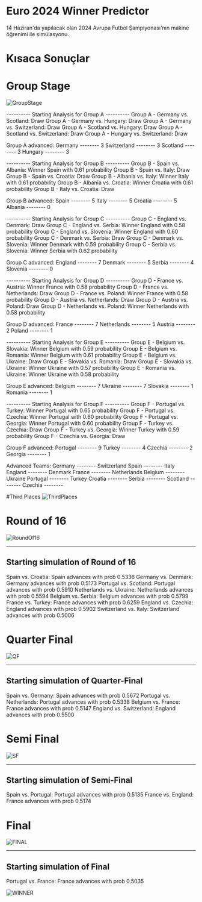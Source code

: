 # Euro 2024 Winner Predictor

14 Haziran'da yapılacak olan 2024 Avrupa Futbol Şampiyonası'nın makine öğrenimi ile simülasyonu.


# Kısaca Sonuçlar

# Group Stage
![GroupStage](https://github.com/erensglm/EuroPredDemo/assets/101216457/1a04c171-9d3b-42cc-b4b0-41a73ec69e19)

---------- Starting Analysis for Group A ----------
Group A - Germany vs. Scotland: Draw
Group A - Germany vs. Hungary: Draw
Group A - Germany vs. Switzerland: Draw
Group A - Scotland vs. Hungary: Draw
Group A - Scotland vs. Switzerland: Draw
Group A - Hungary vs. Switzerland: Draw


Group A advanced: 
Germany -------- 3
Switzerland -------- 3
Scotland -------- 3
Hungary -------- 3


---------- Starting Analysis for Group B ----------
Group B - Spain vs. Albania: Winner Spain with 0.61 probability
Group B - Spain vs. Italy: Draw
Group B - Spain vs. Croatia: Draw
Group B - Albania vs. Italy: Winner Italy with 0.61 probability
Group B - Albania vs. Croatia: Winner Croatia with 0.61 probability
Group B - Italy vs. Croatia: Draw


Group B advanced: 
Spain -------- 5
Italy -------- 5
Croatia -------- 5
Albania -------- 0


---------- Starting Analysis for Group C ----------
Group C - England vs. Denmark: Draw
Group C - England vs. Serbia: Winner England with 0.58 probability
Group C - England vs. Slovenia: Winner England with 0.60 probability
Group C - Denmark vs. Serbia: Draw
Group C - Denmark vs. Slovenia: Winner Denmark with 0.59 probability
Group C - Serbia vs. Slovenia: Winner Serbia with 0.62 probability


Group C advanced: 
England -------- 7
Denmark -------- 5
Serbia -------- 4
Slovenia -------- 0


---------- Starting Analysis for Group D ----------
Group D - France vs. Austria: Winner France with 0.58 probability
Group D - France vs. Netherlands: Draw
Group D - France vs. Poland: Winner France with 0.58 probability
Group D - Austria vs. Netherlands: Draw
Group D - Austria vs. Poland: Draw
Group D - Netherlands vs. Poland: Winner Netherlands with 0.58 probability


Group D advanced: 
France -------- 7
Netherlands -------- 5
Austria -------- 2
Poland -------- 1


---------- Starting Analysis for Group E ----------
Group E - Belgium vs. Slovakia: Winner Belgium with 0.59 probability
Group E - Belgium vs. Romania: Winner Belgium with 0.61 probability
Group E - Belgium vs. Ukraine: Draw
Group E - Slovakia vs. Romania: Draw
Group E - Slovakia vs. Ukraine: Winner Ukraine with 0.57 probability
Group E - Romania vs. Ukraine: Winner Ukraine with 0.58 probability


Group E advanced: 
Belgium -------- 7
Ukraine -------- 7
Slovakia -------- 1
Romania -------- 1


---------- Starting Analysis for Group F ----------
Group F - Portugal vs. Turkey: Winner Portugal with 0.65 probability
Group F - Portugal vs. Czechia: Winner Portugal with 0.60 probability
Group F - Portugal vs. Georgia: Winner Portugal with 0.60 probability
Group F - Turkey vs. Czechia: Draw
Group F - Turkey vs. Georgia: Winner Turkey with 0.59 probability
Group F - Czechia vs. Georgia: Draw


Group F advanced: 
Portugal -------- 9
Turkey -------- 4
Czechia -------- 2
Georgia -------- 1


Advanced Teams:
Germany -------- Switzerland
Spain -------- Italy
England -------- Denmark
France -------- Netherlands
Belgium -------- Ukraine
Portugal -------- Turkey
Croatia -------- 
Serbia -------- 
Scotland -------- 
Czechia -------- 

#Third Places
![ThirdPlaces](https://github.com/erensglm/Euro2024Predictor/assets/101216457/1077f954-69c1-4992-97de-cb7721a48f40)

# Round of 16
![RoundOf16](https://github.com/erensglm/Euro2024Predictor/assets/101216457/cf670405-912b-469d-ab27-d71342090a1a)

----------
Starting simulation of Round of 16
----------


Spain vs. Croatia: Spain advances with prob 0.5336
Germany vs. Denmark: Germany advances with prob 0.5173
Portugal vs. Scotland: Portugal advances with prob 0.5910
Netherlands vs. Ukraine: Netherlands advances with prob 0.5594
Belgium vs. Serbia: Belgium advances with prob 0.5799
France vs. Turkey: France advances with prob 0.6259
England vs. Czechia: England advances with prob 0.5902
Switzerland vs. Italy: Switzerland advances with prob 0.5006

# Quarter Final
![QF](https://github.com/erensglm/Euro2024Predictor/assets/101216457/6b129a59-58b3-459b-9920-803abacbb1c8)

----------
Starting simulation of Quarter-Final
----------


Spain vs. Germany: Spain advances with prob 0.5672
Portugal vs. Netherlands: Portugal advances with prob 0.5338
Belgium vs. France: France advances with prob 0.5147
England vs. Switzerland: England advances with prob 0.5500

# Semi Final
![SF](https://github.com/erensglm/Euro2024Predictor/assets/101216457/a1d20f53-05b9-42fc-a3a3-68266e19f705)

----------
Starting simulation of Semi-Final
----------


Spain vs. Portugal: Portugal advances with prob 0.5135
France vs. England: France advances with prob 0.5174

# Final
![FINAL](https://github.com/erensglm/Euro2024Predictor/assets/101216457/d6f54bb6-d386-47a4-8e95-34fe68cce718)

----------
Starting simulation of Final
----------


Portugal vs. France: France advances with prob 0.5035

![WINNER](https://github.com/erensglm/Euro2024Predictor/assets/101216457/d8e82546-4ec0-4448-9bc9-a53c1fda2571)
